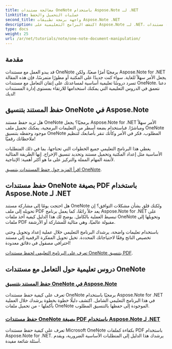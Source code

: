 ```yaml
---
title: معالجة مستندات OneNote باستخدام Aspose.Note لـ .NET
linktitle: عمليات التحميل والحفظ
second_title: واجهة برمجة تطبيقات Aspose.Note .NET
description: اكتشف البرامج التعليمية على Aspose.Note لـ .NET، والتي تركز على إنشاء مستندات OneNote وحفظها وتحويلها باستخدام أمثلة وأسئلة شائعة عملية وسهلة المتابعة.
type: docs
weight: 25
url: /ar/net/tutorials/note/one-note-document-manipulation/
---
```

## مقدمة

قد يبدو العمل مع مستندات OneNote برمجيًا أمرًا صعبًا، ولكن Aspose.Note for .NET يجعل الأمر سهلاً للغاية. سواء كنت جديدًا على المكتبة أو مطورًا متمرسًا، فإن هذه المقالة تسرد دروسًا تعليمية أساسية لمساعدتك على إتقان التعامل مع مستندات OneNote. دعنا نتعمق في الدروس التعليمية التي يمكنك استخدامها للارتقاء بمستوى إدارة المستندات لديك!

## حفظ المستند بتنسيق OneNote في Aspose.Note  

هل تريد حفظ مستند OneNote برمجيًا؟ يجعل Aspose.Note for .NET الأمر سهلاً ومباشرًا. فباستخدام بضعة أسطر من التعليمات البرمجية، يمكنك تحميل ملف OneNote موجود وحفظه بتنسيق OneNote المطلوب. فكر في الأمر وكأنك تنقر بأصابعك لتنظيم ملاحظاتك رقميًا!  

يغطي هذا البرنامج التعليمي جميع الخطوات التي تحتاجها، بما في ذلك المتطلبات الأساسية مثل إعداد المكتبة وتحميل مستند وتحديد تنسيق الإخراج. إنها الطريقة المثالية لأتمتة المهام المملة والتركيز على ما هو أكثر أهمية: الإنتاجية.  

[اقرأ المزيد حول حفظ المستندات بتنسيق OneNote](./saving-document-to-one-note-format/).  

## حفظ مستندات OneNote بصيغة PDF باستخدام Aspose.Note لـ .NET  

هل احتجت يومًا إلى مشاركة مستند OneNote ولكنك قلق بشأن مشكلات التوافق؟ إن تحويله إلى ملف PDF يعد حلاً رائعًا، كما يعمل برنامج Aspose.Note for .NET على تبسيط العملية بالكامل. يوضح لك هذا الدليل كيفية أخذ ملفات OneNote وتحويلها إلى ملفات PDF مقبولة عالميًا، وهي مثالية للمشاركة أو الأرشفة.  

باستخدام تعليمات واضحة، يرشدك البرنامج التعليمي خلال عملية إعداد وتحويل وحتى تخصيص الناتج وفقًا لاحتياجاتك المحددة. تخيل تحويل المفكرة الرقمية إلى مستند احترافي مصقول في دقائق معدودة!  

[تعرف على البرنامج التعليمي لحفظ مستندات OneNote بتنسيق PDF](./saving-one-note-document-pdf/).  

## دروس تعليمية حول التعامل مع مستندات OneNote
### [حفظ المستند بتنسيق OneNote في Aspose.Note](./saving-document-to-one-note-format/)
تعرف على كيفية حفظ مستندات OneNote برمجيًا باستخدام Aspose.Note for .NET في هذا البرنامج التعليمي الشامل. اكتشف دليلًا خطوة بخطوة يرشدك خلال العملية بأكملها - من تحميل ملفات OneNote الموجودة إلى حفظها بالتنسيق المطلوب.
### [حفظ مستندات OneNote بصيغة PDF باستخدام Aspose.Note لـ .NET](./saving-one-note-document-pdf/)
تعرف على كيفية حفظ مستندات Microsoft OneNote بكفاءة كملفات PDF باستخدام Aspose.Note for .NET. يرشدك هذا الدليل إلى المتطلبات الأساسية الضرورية، ويقدم أسئلة شائعة مفيدة.